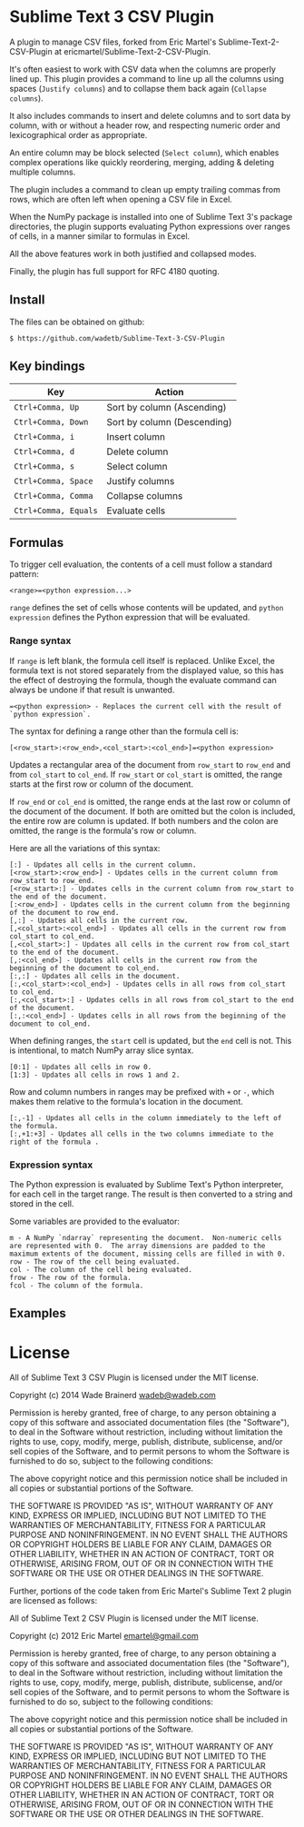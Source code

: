 # Sublime Text 3 CSV Plugin

A plugin to manage CSV files, forked from Eric Martel's Sublime-Text-2-CSV-Plugin at ericmartel/Sublime-Text-2-CSV-Plugin.

It's often easiest to work with CSV data when the columns are properly lined up.  This plugin provides a command to line up all the columns using spaces (`Justify columns`) and to collapse them back again (`Collapse columns`).

It also includes commands to insert and delete columns and to sort data by column, with or without a header row, and respecting numeric order and lexicographical order as appropriate.  

An entire column may be block selected (`Select column`), which enables complex operations like quickly reordering, merging, adding & deleting multiple columns.

The plugin includes a command to clean up empty trailing commas from rows, which are often left when opening a CSV file in Excel.

When the NumPy package is installed into one of Sublime Text 3's package directories, the plugin supports evaluating Python expressions over ranges of cells, in a manner similar to formulas in Excel. 

All the above features work in both justified and collapsed modes.

Finally, the plugin has full support for RFC 4180 quoting.

## Install

The files can be obtained on github:

    $ https://github.com/wadetb/Sublime-Text-3-CSV-Plugin

## Key bindings

Key                  | Action
-------------------- | ---------------------------
`Ctrl+Comma, Up`     | Sort by column (Ascending)
`Ctrl+Comma, Down`   | Sort by column (Descending)
`Ctrl+Comma, i`      | Insert column
`Ctrl+Comma, d`      | Delete column
`Ctrl+Comma, s`      | Select column
`Ctrl+Comma, Space`  | Justify columns
`Ctrl+Comma, Comma`  | Collapse columns
`Ctrl+Comma, Equals` | Evaluate cells

## Formulas

To trigger cell evaluation, the contents of a cell must follow a standard pattern:

	<range>=<python expression...>

`range` defines the set of cells whose contents will be updated, and `python expression` defines the Python expression that will be evaluated.

### Range syntax

If `range` is left blank, the formula cell itself is replaced.  Unlike Excel, the formula text is not stored separately from the displayed value, so this has the effect of destroying the formula, though the evaluate command can always be undone if that result is unwanted.

	=<python expression> - Replaces the current cell with the result of `python expression`.

The syntax for defining a range other than the formula cell is:

	[<row_start>:<row_end>,<col_start>:<col_end>]=<python expression>

Updates a rectangular area of the document from `row_start` to `row_end` and from `col_start` to `col_end`.  If `row_start` or `col_start` is omitted, the range starts at the first row or column of the document.  

If `row_end` or `col_end` is omitted, the range ends at the last row or column of the document of the document.  If both are omitted but the colon is included, the entire row are column is updated.  If both numbers and the colon are omitted, the range is the formula's row or column.

Here are all the variations of this syntax:

	[:] - Updates all cells in the current column.
	[<row_start>:<row_end>] - Updates cells in the current column from row_start to row_end.
	[<row_start>:] - Updates cells in the current column from row_start to the end of the document.
	[:<row_end>] - Updates cells in the current column from the beginning of the document to row_end.
	[,:] - Updates all cells in the current row.
	[,<col_start>:<col_end>] - Updates all cells in the current row from col_start to col_end.
	[,<col_start>:] - Updates all cells in the current row from col_start to the end of the document.
	[,:<col_end>] - Updates all cells in the current row from the beginning of the document to col_end.
	[:,:] - Updates all cells in the document.
	[:,<col_start>:<col_end>] - Updates cells in all rows from col_start to col_end.
	[:,<col_start>:] - Updates cells in all rows from col_start to the end of the document.
	[:,:<col_end>] - Updates cells in all rows from the beginning of the document to col_end.

When defining ranges, the `start` cell is updated, but the `end` cell is not.  This is intentional, to match NumPy array slice syntax.

	[0:1] - Updates all cells in row 0.
	[1:3] - Updates all cells in rows 1 and 2.

Row and column numbers in ranges may be prefixed with `+` or `-`, which makes them relative to the formula's location in the document.

	[:,-1] - Updates all cells in the column immediately to the left of the formula.
	[:,+1:+3] - Updates all cells in the two columns immediate to the right of the formula .

### Expression syntax

The Python expression is evaluated by Sublime Text's Python interpreter, for each cell in the target range.  The result is then converted to a string and stored in the cell.

Some variables are provided to the evaluator:

	m - A NumPy `ndarray` representing the document.  Non-numeric cells are represented with 0.  The array dimensions are padded to the maximum extents of the document, missing cells are filled in with 0.
	row - The row of the cell being evaluated.
	col - The column of the cell being evaluated.
	frow - The row of the formula.
	fcol - The column of the formula.

## Examples

# License

All of Sublime Text 3 CSV Plugin is licensed under the MIT license.

Copyright (c) 2014 Wade Brainerd <wadeb@wadeb.com>

Permission is hereby granted, free of charge, to any person obtaining a copy of this software and associated documentation files (the "Software"), to deal in the Software without restriction, including without limitation the rights to use, copy, modify, merge, publish, distribute, sublicense, and/or sell copies of the Software, and to permit persons to whom the Software is furnished to do so, subject to the following conditions:

The above copyright notice and this permission notice shall be included in all copies or substantial portions of the Software.

THE SOFTWARE IS PROVIDED "AS IS", WITHOUT WARRANTY OF ANY KIND, EXPRESS OR IMPLIED, INCLUDING BUT NOT LIMITED TO THE WARRANTIES OF MERCHANTABILITY, FITNESS FOR A PARTICULAR PURPOSE AND NONINFRINGEMENT. IN NO EVENT SHALL THE AUTHORS OR COPYRIGHT HOLDERS BE LIABLE FOR ANY CLAIM, DAMAGES OR OTHER LIABILITY, WHETHER IN AN ACTION OF CONTRACT, TORT OR OTHERWISE, ARISING FROM, OUT OF OR IN CONNECTION WITH THE SOFTWARE OR THE USE OR OTHER DEALINGS IN THE SOFTWARE.

Further, portions of the code taken from Eric Martel's Sublime Text 2 plugin are licensed as follows:

All of Sublime Text 2 CSV Plugin is licensed under the MIT license.

Copyright (c) 2012 Eric Martel <emartel@gmail.com>

Permission is hereby granted, free of charge, to any person obtaining a copy of this software and associated documentation files (the "Software"), to deal in the Software without restriction, including without limitation the rights to use, copy, modify, merge, publish, distribute, sublicense, and/or sell copies of the Software, and to permit persons to whom the Software is furnished to do so, subject to the following conditions:

The above copyright notice and this permission notice shall be included in all copies or substantial portions of the Software.

THE SOFTWARE IS PROVIDED "AS IS", WITHOUT WARRANTY OF ANY KIND, EXPRESS OR IMPLIED, INCLUDING BUT NOT LIMITED TO THE WARRANTIES OF MERCHANTABILITY, FITNESS FOR A PARTICULAR PURPOSE AND NONINFRINGEMENT. IN NO EVENT SHALL THE AUTHORS OR COPYRIGHT HOLDERS BE LIABLE FOR ANY CLAIM, DAMAGES OR OTHER LIABILITY, WHETHER IN AN ACTION OF CONTRACT, TORT OR OTHERWISE, ARISING FROM, OUT OF OR IN CONNECTION WITH THE SOFTWARE OR THE USE OR OTHER DEALINGS IN THE SOFTWARE.